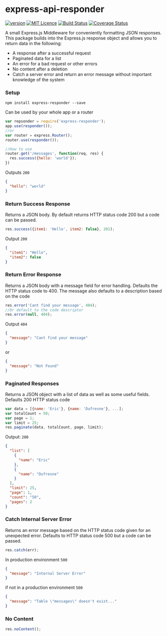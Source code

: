 # express-api-responder
[![version](https://img.shields.io/npm/v/express-api-responder.svg)](https://www.npmjs.org/package/express-api-responder)
[![MIT Licence](https://badges.frapsoft.com/os/mit/mit.svg?v=103)](https://opensource.org/licenses/mit-license.php)
[![Build Status](https://travis-ci.org/edufresne/express-api-responder.svg?branch=master)](https://travis-ci.org/edufresne/express-api-responder)
[![Coverage Status](https://coveralls.io/repos/github/edufresne/express-api-responder/badge.svg?branch=master)](https://coveralls.io/github/edufresne/express-api-responder?branch=master)

A small Express.js Middleware for conveniently formatting JSON responses. This package builds into the Express.js 
response object and allows you to return data in the following:
- A response after a successful request
- Paginated data for a list
- An error for a bad request or other errors
- No content after a deletion
- Catch a server error and return an error message without important knowledge of the system

### Setup
```
npm install express-responder --save
```
Can be used by your whole app or a router
```javascript
var repsonder = require('express-responder');
app.use(responder());
//or
var router = express.Router();
router.use(responder());

//How to use
router.get('/messages', function(req, res) {
  res.success({hello: 'world'});
})
```
Outputs `200`
```json
{
  "hello": "world"
}
```

### Return Success Response

Returns a JSON body. By default returns HTTP status code 200 but a code can be passed.
```javascript
res.success({item1: 'Hello', item2: false}, 201);
```
Output `200`
```json
{
  "item1": "Hello",
  "item2": false
}
```
### Return Error Response

Returns a JSON body with a message field for error handling. Defaults the HTTP status
code to 400. The message also defaults to a description based on the code

```javascript
res.error('Cant find your message', 404);
//Or default to the code descriptor
res.error(null, 404);
```

Output `404`
```json
{
  "message": "Cant find your message"
}
```
or
```json
{
  "message": "Not Found"
}
```

### Paginated Responses

Returns a JSON object with a list of data as well as some useful fields. Defaults 200 HTTP status code
```javascript
var data = [{name: 'Eric'}, {name: 'Dufresne'}, ...];
var totalCount = 50;
var page = 1;
var limit = 25;
res.paginate(data, totalCount, page, limit);
```

Output: `200`
```json
{
  "list": [
    {
      "name": "Eric"
    },
    {
      "name": "Dufresne"
    }
  ],
  "limit": 25,
  "page": 1,
  "count": "50",
  "pages": 2
}
```

### Catch Internal Server Error
Returns an error message based on the HTTP status code given for an unexpected error.
Defaults to HTTP status code 500 but a code can be passed.

```javascript
res.catch(err);
```
In production environment `500`
```json
{
  "message": "Internal Server Error"
}
```
if not in a production environment `500`
```json
{
  "message": "Table \"messages\" doesn't exist..."
}
```

### No Content
```javascript
res.noContent();
```
